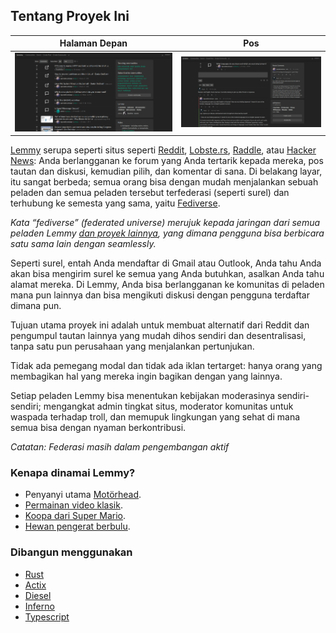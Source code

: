 ## Tentang Proyek Ini

Halaman Depan|Pos
---|---
![layar utama](main_screen.png)|![layar percakapan](chat_screen.png)

[Lemmy](https://github.com/ProjectMakerGeorgia/lemmy) serupa seperti situs seperti [Reddit](https://reddit.com), [Lobste.rs](https://lobste.rs), [Raddle](https://raddle.me), atau [Hacker News](https://news.ycombinator.com/): Anda berlangganan ke forum yang Anda tertarik kepada mereka, pos tautan dan diskusi, kemudian pilih, dan komentar di sana. Di belakang layar, itu sangat berbeda; semua orang bisa dengan mudah menjalankan sebuah peladen dan semua peladen tersebut terfederasi (seperti surel) dan terhubung ke semesta yang sama, yaitu [Fediverse](https://en.wikipedia.org/wiki/Fediverse).

*Kata “fediverse” (federated universe) merujuk kepada jaringan dari semua peladen Lemmy [dan proyek lainnya](https://blog.joinmastodon.org/2018/06/why-activitypub-is-the-future/), yang dimana pengguna bisa berbicara satu sama lain dengan seamlessly.*

Seperti surel, entah Anda mendaftar di Gmail atau Outlook, Anda tahu Anda akan bisa mengirim surel ke semua yang Anda butuhkan, asalkan Anda tahu alamat mereka. Di Lemmy, Anda bisa berlangganan ke komunitas di peladen mana pun lainnya dan bisa mengikuti diskusi dengan pengguna terdaftar dimana pun.

Tujuan utama proyek ini adalah untuk membuat alternatif dari Reddit dan pengumpul tautan lainnya yang mudah dihos sendiri dan desentralisasi, tanpa satu pun perusahaan yang menjalankan pertunjukan.

Tidak ada pemegang modal dan tidak ada iklan tertarget: hanya orang yang membagikan hal yang mereka ingin bagikan dengan yang lainnya.

Setiap peladen Lemmy bisa menentukan kebijakan moderasinya sendiri-sendiri; mengangkat admin tingkat situs, moderator komunitas untuk waspada terhadap troll, dan memupuk lingkungan yang sehat di mana semua bisa dengan nyaman berkontribusi.

*Catatan: Federasi masih dalam pengembangan aktif*

### Kenapa dinamai Lemmy?

- Penyanyi utama [Motörhead](https://invidio.us/watch?v=pWB5JZRGl0U).
- [Permainan video klasik](<https://en.wikipedia.org/wiki/Lemmings_(video_game)>).
- [Koopa dari Super Mario](https://www.mariowiki.com/Lemmy_Koopa).
- [Hewan pengerat berbulu](http://sunchild.fpwc.org/lemming-the-little-giant-of-the-north/).

### Dibangun menggunakan

- [Rust](https://www.rust-lang.org)
- [Actix](https://actix.rs/)
- [Diesel](http://diesel.rs/)
- [Inferno](https://infernojs.org)
- [Typescript](https://www.typescriptlang.org/)
